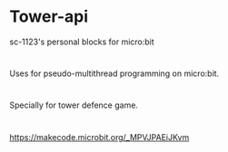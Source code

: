 # Tower-api
sc-1123's personal blocks for micro:bit
#
Uses for pseudo-multithread programming on micro:bit.
#
Specially for tower defence game.
#
https://makecode.microbit.org/_MPVJPAEiJKvm
